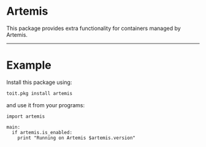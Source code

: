 # Artemis

This package provides extra functionality for containers
managed by Artemis.

----------------

# Example

Install this package using:

``` sh
toit.pkg install artemis
```

and use it from your programs:

```
import artemis

main:
  if artemis.is_enabled:
    print "Running on Artemis $artemis.version"
```
